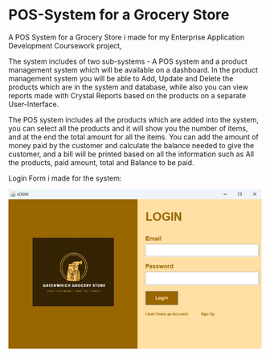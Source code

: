 # POS-System for a Grocery Store

A POS System for a Grocery Store i made for my Enterprise Application Development Coursework project,

The system includes of two sub-systems - A POS system and a product management system which will be available on a dashboard.
In the product management system you will be able to Add, Update and Delete the products which are in the system and database,
while also you can view reports made with Crystal Reports based on the products on a separate User-Interface.

The POS system includes all the products which are added into the system, you can select all the products and it will show you the
number of items, and at the end the total amount for all the items. You can add the amount of money paid by the customer and calculate
the balance needed to give the customer, and a bill will be printed based on all the information such as All the products, paid amount,
total and Balance to be paid.

Login Form i made for the system:

![LOGIN](Screenshots/Login.png)
